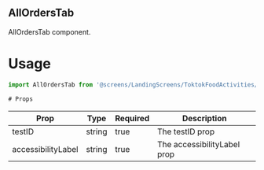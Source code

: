## AllOrdersTab
AllOrdersTab component.

# Usage
```js
import AllOrdersTab from '@screens/LandingScreens/ToktokFoodActivities/tabs/AllOrdersTab';

# Props
```
Prop                      | Type                  | Required                | Description
--------------------------|-----------------------|-------------------------|--------------------------
testID                    | string                | true                    | The testID prop
accessibilityLabel        | string                | true                    | The accessibilityLabel prop
